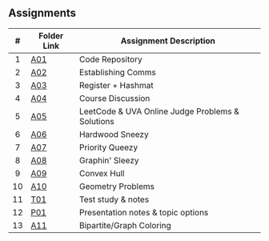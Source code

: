 ## Assignments

|  #  | Folder Link | Assignment Description |
| :-: | ----------- | ---------------------- |
| 1  |  [A01](https://github.com/aelious/4883-Prog-Tech/tree/main/Assignments/A01)     |     Code Repository      |
| 2  |  [A02](https://github.com/aelious/4883-Prog-Tech/tree/main/Assignments/A02)     |    Establishing Comms       |
| 3  |  [A03](https://github.com/aelious/4883-Prog-Tech/tree/main/Assignments/A03)     |     Register + Hashmat      |
| 4  |  [A04](https://github.com/aelious/4883-Prog-Tech/tree/main/Assignments/A04)     |     Course Discussion      |
| 5  |  [A05](https://github.com/aelious/4883-Prog-Tech/tree/main/Assignments/A05)     |     LeetCode & UVA Online Judge Problems & Solutions      |
| 6  |  [A06](https://github.com/aelious/4883-Prog-Tech/tree/main/Assignments/A06)     |    Hardwood Sneezy       |
| 7  |  [A07](https://github.com/aelious/4883-Prog-Tech/tree/main/Assignments/A07)     |    Priority Queezy       |
| 8  |  [A08](https://github.com/aelious/4883-Prog-Tech/tree/main/Assignments/A08)     |     Graphin' Sleezy      |
| 9  |  [A09](https://github.com/aelious/4883-Prog-Tech/tree/main/Assignments/A09)     |     Convex Hull      |
| 10  |  [A10](https://github.com/aelious/4883-Prog-Tech/tree/main/Assignments/A10)     |     Geometry Problems      |
| 11  |  [T01](https://github.com/aelious/4883-Prog-Tech/tree/main/Assignments/T01)     |     Test study & notes      |
| 12  |  [P01](https://github.com/aelious/4883-Prog-Tech/tree/main/Assignments/P01)     |     Presentation notes & topic options      |
| 13  |  [A11](https://github.com/aelious/4883-Prog-Tech/tree/main/Assignments/A11)     |     Bipartite/Graph Coloring      |